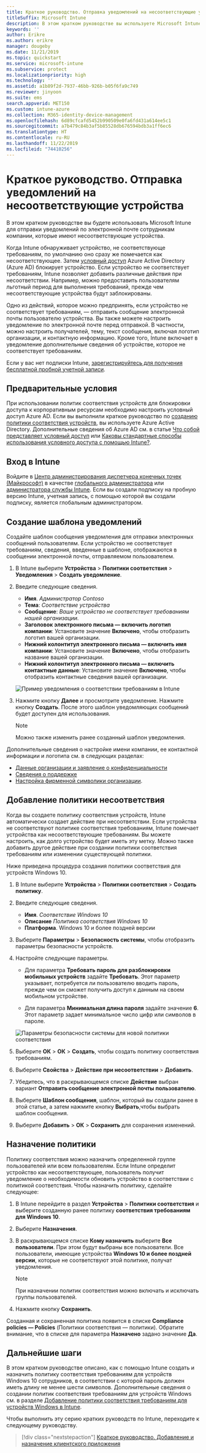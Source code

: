```yaml
---
title: Краткое руководство. Отправка уведомлений на несоответствующие устройства
titleSuffix: Microsoft Intune
description: В этом кратком руководстве вы используете Microsoft Intune для отправки уведомлений по электронной почте на несоответствующие устройства.
keywords: ''
author: Erikre
ms.author: erikre
manager: dougeby
ms.date: 11/21/2019
ms.topic: quickstart
ms.service: microsoft-intune
ms.subservice: protect
ms.localizationpriority: high
ms.technology: ''
ms.assetid: a1b89f2d-7937-46bb-926b-b05f6fa9c749
ms.reviewer: jinyoon
ms.suite: ems
search.appverid: MET150
ms.custom: intune-azure
ms.collection: M365-identity-device-management
ms.openlocfilehash: 6d89cfcafd5452b990509e0fa6fd431a614ee5c1
ms.sourcegitcommit: a7b479c84b3af5b85528db676594bdb3a1ff6ec6
ms.translationtype: HT
ms.contentlocale: ru-RU
ms.lasthandoff: 11/22/2019
ms.locfileid: "74410256"
---
```

# <a name="quickstart-send-notifications-to-noncompliant-devices"></a>Краткое руководство. Отправка уведомлений на несоответствующие устройства

В этом кратком руководстве вы будете использовать Microsoft Intune для отправки уведомлений по электронной почте сотрудникам компании, которые имеют несоответствующие устройства.

Когда Intune обнаруживает устройство, не соответствующе требованиям, по умолчанию оно сразу же помечается как несоответствующее. Затем [условный доступ](https://docs.microsoft.com/azure/active-directory/active-directory-conditional-access-azure-portal) Azure Active Directory (Azure AD) блокирует устройство. Если устройство не соответствует требованиям, Intune позволяет добавить различные действия при несоответствии. Например, можно предоставить пользователям льготный период для выполнения требований, прежде чем несоответствующие устройства будут заблокированы.

Одно из действий, которое можно предпринять, если устройство не соответствует требованиям, — отправить сообщение электронной почты пользователю устройства. Вы также можете настроить уведомление по электронной почте перед отправкой. В частности, можно настроить получателей, тему, текст сообщения, включая логотип организации, и контактную информацию. Кроме того, Intune включает в уведомление дополнительные сведения об устройстве, которое не соответствует требованиям.

Если у вас нет подписки Intune, [зарегистрируйтесь для получения бесплатной пробной учетной записи](../fundamentals/free-trial-sign-up.md).

## <a name="prerequisites"></a>Предварительные условия

При использовании политик соответствия устройств для блокировки доступа к корпоративным ресурсам необходимо настроить условный доступ Azure AD. Если вы выполнили краткое руководство по [созданию политики соответствия устройств](quickstart-set-password-length-android.md), вы используете Azure Active Directory. Дополнительные сведения об Azure AD см. в статье [Что собой представляет условный доступ](https://docs.microsoft.com/azure/active-directory/active-directory-conditional-access-azure-portal) или [Каковы стандартные способы использования условного доступа с помощью Intune?](../protect/conditional-access-intune-common-ways-use.md).

## <a name="sign-in-to-intune"></a>Вход в Intune

Войдите в [Центр администрирования диспетчера конечных точек (Майкрософт)](https://go.microsoft.com/fwlink/?linkid=2109431) в качестве [глобального администратора](../fundamentals/users-add.md#types-of-administrators) или [администратора службы Intune](../fundamentals/users-add.md#types-of-administrators). Если вы создали подписку на пробную версию Intune, учетная запись, с помощью которой вы создали подписку, является глобальным администратором.

## <a name="create-a-notification-message-template"></a>Создание шаблона уведомлений

Создайте шаблон сообщения уведомления для отправки электронных сообщений пользователям. Если устройство не соответствует требованиям, сведения, введенные в шаблоне, отображаются в сообщении электронной почты, отправляемом пользователем.

1. В Intune выберите **Устройства** > **Политики соответствия** > **Уведомления** > **Создать уведомление**.
2. Введите следующие сведения.

   - **Имя**. *Администратор Contoso*
   - **Тема**: *Соответствие устройства*
   - **Сообщение**: *Ваше устройство не соответствует требованиям нашей организации.*
   - **Заголовок электронного письма — включить логотип компании**: Установите значение **Включено**, чтобы отобразить логотип вашей организации.
   - **Нижний колонтитул электронного письма — включить имя компании**: Установите значение **Включено**, чтобы отобразить название вашей организации.
   - **Нижний колонтитул электронного письма — включить контактные данные**: Установите значение **Включено**, чтобы отобразить контактные сведения вашей организации.

   ![Пример уведомления о соответствии требованиям в Intune](./media/quickstart-send-notification/quickstart-send-notification-01.png)

3. Нажмите кнопку **Далее** и просмотрите уведомление. Нажмите кнопку **Создать**. После этого шаблон уведомляющих сообщений будет доступен для использования.

   > [!NOTE]
   > Можно также изменить ранее созданный шаблон уведомления.

Дополнительные сведения о настройке имени компании, ее контактной информации и логотипа см. в следующих разделах:

- [Данные организации и заявление о конфиденциальности](../apps/company-portal-app.md#company-information-and-privacy-statement)
- [Сведения о поддержке](../apps/company-portal-app.md#support-information)
- [Настройка фирменной символики организации](../apps/company-portal-app.md#company-identity-branding-customization).

## <a name="add-a-noncompliance-policy"></a>Добавление политики несоответствия

Когда вы создаете политику соответствия устройств, Intune автоматически создает действие при несоответствии. Если устройства не соответствуют политике соответствия требованиям, Intune помечает устройства как несоответствующие требованиям. Вы можете настроить, как долго устройство будет иметь эту метку. Можно также добавить другое действие при создании политики соответствия требованиям или изменении существующей политики.

Ниже приведена процедура создания политики соответствия для устройств Windows 10.

1. В Intune выберите **Устройства** > **Политики соответствия** > **Создать политику**.

2. Введите следующие сведения.

   - **Имя**. *Соответствие Windows 10*
   - **Описание** *Политика соответствия Windows 10*
   - **Платформа**. Windows 10 и более поздней версии

3. Выберите **Параметры** > **Безопасность системы**, чтобы отобразить параметры безопасности устройств.

4. Настройте следующие параметры.

   - Для параметра **Требовать пароль для разблокировки мобильных устройств** задайте **Требовать**. Этот параметр указывает, потребуется ли пользователю вводить пароль, прежде чем он сможет получить доступ к данным на своем мобильном устройстве.

   - Для параметра **Минимальная длина пароля** задайте значение **6**. Этот параметр задает минимальное число цифр или символов в пароле.

   ![Параметры безопасности системы для новой политики соответствия](./media/quickstart-send-notification/system-security-settings-01.png)

5. Выберите **ОК** > **ОК** > **Создать**, чтобы создать политику соответствия требованиям.

6. Выберите **Свойства** > **Действие при несоответствии** > **Добавить**.

7. Убедитесь, что в раскрывающемся списке **Действие** выбран вариант **Отправить сообщение электронной почты пользователю**.

8. Выберите **Шаблон сообщения**, шаблон, который вы создали ранее в этой статье, а затем нажмите кнопку **Выбрать**,чтобы выбрать шаблон сообщения.

9. Выберите **Добавить** > **ОК** > **Сохранить** для сохранения изменений.

## <a name="assign-the-policy"></a>Назначение политики

Политику соответствия можно назначить определенной группе пользователей или всем пользователям. Если Intune определит устройство как несоответствующее, пользователь получит уведомление о необходимости обновить устройство в соответствии с политикой соответствия. Чтобы назначить политику, сделайте следующее:

1. В Intune перейдите в раздел **Устройства** > **Политики соответствия** и выберите созданную ранее политику **соответствия требованиям для Windows 10**.

2. Выберите **Назначения**.

3. В раскрывающемся списке **Кому назначить** выберите **Все пользователи**. При этом будут выбраны все пользователи. Все пользователи, имеющие устройства **Windows 10 и более поздней версии**, которые не соответствуют этой политике, получат уведомления.

    > [!NOTE]
    > При назначении политик соответствия можно включать и исключать группы пользователей.

4. Нажмите кнопку **Сохранить**.

Созданная и сохраненная политика появится в списке **Compliance policies — Policies** (Политики соответствия — политики). Обратите внимание, что в списке для параметра **Назначено** задано значение **Да**.

## <a name="next-steps"></a>Дальнейшие шаги

В этом кратком руководстве описано, как с помощью Intune создать и назначить политику соответствия требованиям для устройств Windows 10 сотрудников, в соответствии с которой пароль должен иметь длину не менее шести символов. Дополнительные сведения о создании политик соответствия требованиям для устройств Windows см. в разделе [Добавление политики соответствия требованиям для устройств Windows в Intune](compliance-policy-create-windows.md).

Чтобы выполнить эту серию кратких руководств по Intune, переходите к следующему руководству.

> [!div class="nextstepaction"]
> [Краткое руководство. Добавление и назначение клиентского приложения](../apps/quickstart-add-assign-app.md)
